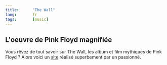 ```yaml
---
title:      "The Wall"
lang:       fr
tags:       [music]
---
```


## L'oeuvre de Pink Floyd magnifiée

Vous rêvez de tout savoir sur The Wall, les album et film mythiques de Pink Floyd ? Alors voici un [site](http://www.pinkfloyd-thewall.com/) réalisé superbement par un passionné.
